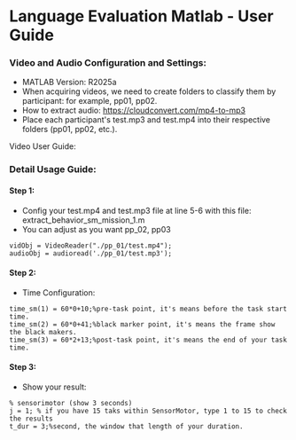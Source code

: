# Language Evaluation Matlab - User Guide

### Video and Audio Configuration and Settings:
- MATLAB Version: R2025a
- When acquiring videos, we need to create folders to classify them by participant: for example, pp01, pp02.
- How to extract audio: https://cloudconvert.com/mp4-to-mp3
- Place each participant's test.mp3 and test.mp4 into their respective folders (pp01, pp02, etc.).

Video User Guide:

### Detail Usage Guide:

#### Step 1: 
- Config your test.mp4 and test.mp3 file at line 5-6 with this file: extract_behavior_sm_mission_1.m
- You can adjust as you want pp_02, pp03
```
vidObj = VideoReader("./pp_01/test.mp4");
audioObj = audioread('./pp_01/test.mp3');
```

#### Step 2:
- Time Configuration:
```
time_sm(1) = 60*0+10;%pre-task point, it's means before the task start time.
time_sm(2) = 60*0+41;%black marker point, it's means the frame show the black makers.
time_sm(3) = 60*2+13;%post-task point, it's means the end of your task time.
```

#### Step 3:
- Show your result:
```
% sensorimotor (show 3 seconds)
j = 1; % if you have 15 taks within SensorMotor, type 1 to 15 to check the results
t_dur = 3;%second, the window that length of your duration.
```